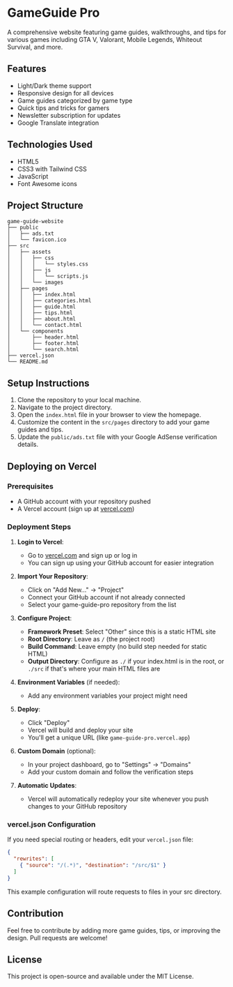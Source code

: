 # GameGuide Pro

A comprehensive website featuring game guides, walkthroughs, and tips for various games including GTA V, Valorant, Mobile Legends, Whiteout Survival, and more.

## Features

- Light/Dark theme support
- Responsive design for all devices
- Game guides categorized by game type
- Quick tips and tricks for gamers
- Newsletter subscription for updates
- Google Translate integration

## Technologies Used

- HTML5
- CSS3 with Tailwind CSS
- JavaScript
- Font Awesome icons

## Project Structure
```
game-guide-website
├── public
│   ├── ads.txt
│   └── favicon.ico
├── src
│   ├── assets
│   │   ├── css
│   │   │   └── styles.css
│   │   ├── js
│   │   │   └── scripts.js
│   │   └── images
│   ├── pages
│   │   ├── index.html
│   │   ├── categories.html
│   │   ├── guide.html
│   │   ├── tips.html
│   │   ├── about.html
│   │   └── contact.html
│   └── components
│       ├── header.html
│       ├── footer.html
│       └── search.html
├── vercel.json
└── README.md
```

## Setup Instructions
1. Clone the repository to your local machine.
2. Navigate to the project directory.
3. Open the `index.html` file in your browser to view the homepage.
4. Customize the content in the `src/pages` directory to add your game guides and tips.
5. Update the `public/ads.txt` file with your Google AdSense verification details.

## Deploying on Vercel

### Prerequisites
- A GitHub account with your repository pushed
- A Vercel account (sign up at [vercel.com](https://vercel.com))

### Deployment Steps
1. **Login to Vercel**:
   - Go to [vercel.com](https://vercel.com) and sign up or log in
   - You can sign up using your GitHub account for easier integration

2. **Import Your Repository**:
   - Click on "Add New..." → "Project"
   - Connect your GitHub account if not already connected
   - Select your game-guide-pro repository from the list

3. **Configure Project**:
   - **Framework Preset**: Select "Other" since this is a static HTML site
   - **Root Directory**: Leave as `/` (the project root)
   - **Build Command**: Leave empty (no build step needed for static HTML)
   - **Output Directory**: Configure as `./` if your index.html is in the root, or `./src` if that's where your main HTML files are

4. **Environment Variables** (if needed):
   - Add any environment variables your project might need

5. **Deploy**:
   - Click "Deploy"
   - Vercel will build and deploy your site
   - You'll get a unique URL (like `game-guide-pro.vercel.app`)

6. **Custom Domain** (optional):
   - In your project dashboard, go to "Settings" → "Domains"
   - Add your custom domain and follow the verification steps

7. **Automatic Updates**:
   - Vercel will automatically redeploy your site whenever you push changes to your GitHub repository

### vercel.json Configuration
If you need special routing or headers, edit your `vercel.json` file:

```json
{
  "rewrites": [
    { "source": "/(.*)", "destination": "/src/$1" }
  ]
}
```

This example configuration will route requests to files in your src directory.

## Contribution
Feel free to contribute by adding more game guides, tips, or improving the design. Pull requests are welcome!

## License
This project is open-source and available under the MIT License.